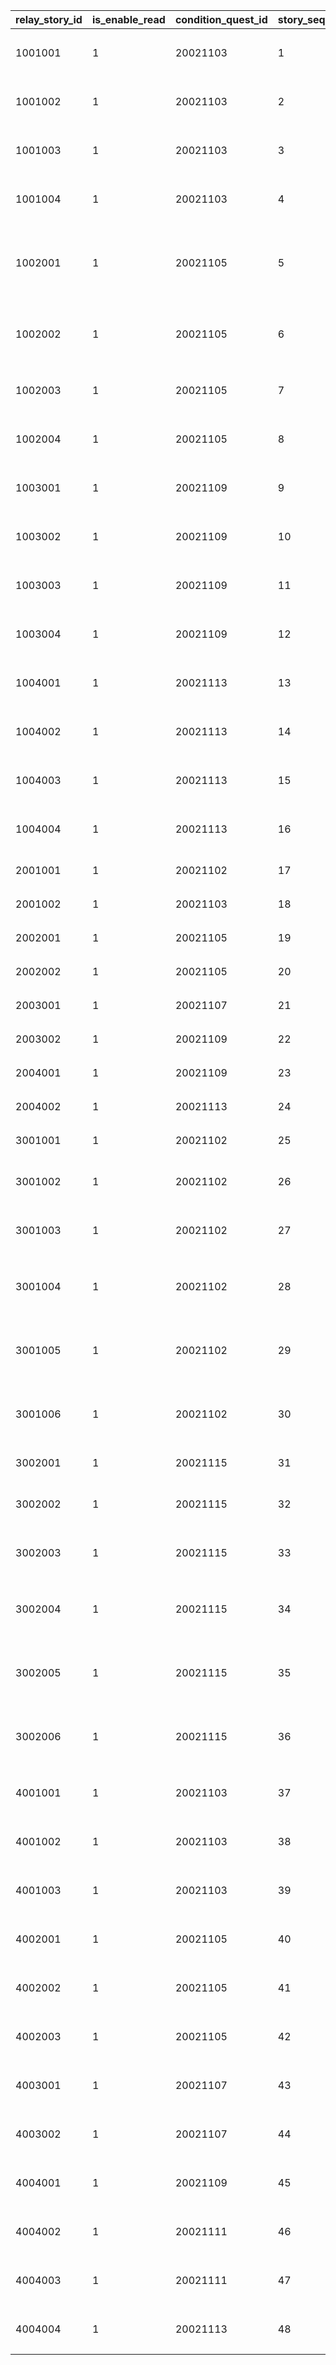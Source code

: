 |relay_story_id|is_enable_read|condition_quest_id|story_seq|sub_title|
| --- | --- | --- | --- | --- |
|1001001|1|20021103|1|リマのインタビュー|
|1001002|1|20021103|2|キャルのインタビュー|
|1001003|1|20021103|3|タマキのインタビュー|
|1001004|1|20021103|4|トモのインタビュー|
|1002001|1|20021105|5|クリスティーナ・アキノのインタビュー|
|1002002|1|20021105|6|シオリ・キョウカのインタビュー|
|1002003|1|20021105|7|ぺコリーヌのインタビュー|
|1002004|1|20021105|8|モニカのインタビュー|
|1003001|1|20021109|9|アユミのインタビュー|
|1003002|1|20021109|10|リンのインタビュー|
|1003003|1|20021109|11|ミソギのインタビュー|
|1003004|1|20021109|12|ジュンのインタビュー|
|1004001|1|20021113|13|ミミのインタビュー|
|1004002|1|20021113|14|スズメのインタビュー|
|1004003|1|20021113|15|ユカリのインタビュー|
|1004004|1|20021113|16|マツリのインタビュー|
|2001001|1|20021102|17|1区レース開始前|
|2001002|1|20021103|18|1区レース終了後|
|2002001|1|20021105|19|2区レース開始前|
|2002002|1|20021105|20|2区レース終了後|
|2003001|1|20021107|21|3区レース開始前|
|2003002|1|20021109|22|3区レース終了後|
|2004001|1|20021109|23|4区レース開始前|
|2004002|1|20021113|24|4区レース終了後|
|3001001|1|20021102|25|美食殿ギルド紹介|
|3001002|1|20021102|26|王宮騎士団ギルド紹介|
|3001003|1|20021102|27|リトルリリカルギルド紹介|
|3001004|1|20021102|28|ヴァイスフリューゲルギルド紹介|
|3001005|1|20021102|29|メルクリウス財団ギルド紹介|
|3001006|1|20021102|30|エリザベスパークギルド紹介|
|3002001|1|20021115|31|美食殿レース感想|
|3002002|1|20021115|32|王宮騎士団レース感想|
|3002003|1|20021115|33|リトルリリカルレース感想|
|3002004|1|20021115|34|ヴァイスフリューゲルレース感想|
|3002005|1|20021115|35|メルクリウス財団レース感想|
|3002006|1|20021115|36|エリザベスパークレース感想|
|4001001|1|20021103|37|1区ハイライト　１|
|4001002|1|20021103|38|1区ハイライト　２|
|4001003|1|20021103|39|1区ハイライト　３|
|4002001|1|20021105|40|2区ハイライト　１|
|4002002|1|20021105|41|2区ハイライト　２|
|4002003|1|20021105|42|2区ハイライト　３|
|4003001|1|20021107|43|3区ハイライト　１|
|4003002|1|20021107|44|3区ハイライト　２|
|4004001|1|20021109|45|4区ハイライト　１|
|4004002|1|20021111|46|4区ハイライト　２|
|4004003|1|20021111|47|4区ハイライト　３|
|4004004|1|20021113|48|4区ハイライト　４|